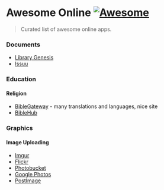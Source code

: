 
# Awesome Online [![Awesome](https://cdn.rawgit.com/sindresorhus/awesome/d7305f38d29fed78fa85652e3a63e154dd8e8829/media/badge.svg)](https://github.com/sindresorhus/awesome)

> Curated list of awesome online apps.

### Documents

* [Library Genesis](http://gen.lib.rus.ec/)
* [Issuu](https://issuu.com/)

### Education

#### Religion
* [BibleGateway](https://www.biblegateway.com/) - many translations and languages, nice site
* [BibleHub](http://biblehub.com)

### Graphics

#### Image Uploading
* [Imgur](http://imgur.com/)
* [Flickr](https://www.flickr.com/)
* [Photobucket](http://photobucket.com/)
* [Google Photos](https://photos.google.com/)
* [PostImage](http://postimage.org/)


